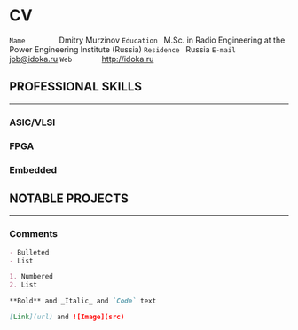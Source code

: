 # CV

  `Name 	   ` Dmitry Murzinov
  `Education ` M.Sc. in Radio Engineering at the Power Engineering Institute (Russia)
  `Residence ` Russia
  `E-mail    ` job@idoka.ru
  `Web       ` http://idoka.ru


PROFESSIONAL SKILLS
-------------------
---

### ASIC/VLSI

### FPGA

### Embedded



NOTABLE PROJECTS
----------------
---


### Comments

```markdown
- Bulleted
- List

1. Numbered
2. List

**Bold** and _Italic_ and `Code` text

[Link](url) and ![Image](src)
```
